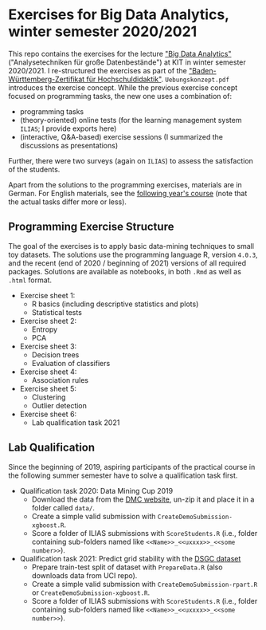 # Exercises for Big Data Analytics, winter semester 2020/2021

This repo contains the exercises for the lecture ["Big Data Analytics"](http://dbis.ipd.kit.edu/english/2944.php) ("Analysetechniken für große Datenbestände") at KIT in winter semester 2020/2021.
I re-structured the exercises as part of the ["Baden-Württemberg-Zertifikat für Hochschuldidaktik"](https://www.hdz-bawue.de/home-en-gb/).
`Uebungskonzept.pdf` introduces the exercise concept.
While the previous exercise concept focused on programming tasks, the new one uses a combination of:

- programming tasks
- (theory-oriented) online tests (for the learning management system `ILIAS`; I provide exports here)
- (interactive, Q&A-based) exercise sessions (I summarized the discussions as presentations)

Further, there were two surveys (again on `ILIAS`) to assess the satisfaction of the students.

Apart from the solutions to the programming exercises, materials are in German.
For English materials, see the [following year's course](https://github.com/Jakob-Bach/DS-Exercises-2021) (note that the actual tasks differ more or less).

## Programming Exercise Structure

The goal of the exercises is to apply basic data-mining techniques to small toy datasets.
The solutions use the programming language R, version `4.0.3`, and the recent (end of 2020 / beginning of 2021) versions of all required packages.
Solutions are available as notebooks, in both `.Rmd` as well as `.html` format.

- Exercise sheet 1:
  - R basics (including descriptive statistics and plots)
  - Statistical tests
- Exercise sheet 2:
  - Entropy
  - PCA
- Exercise sheet 3:
  - Decision trees
  - Evaluation of classifiers
- Exercise sheet 4:
  - Association rules
- Exercise sheet 5:
  - Clustering
  - Outlier detection
- Exercise sheet 6:
  - Lab qualification task 2021

## Lab Qualification

Since the beginning of 2019, aspiring participants of the practical course in the following summer semester have to solve a qualification task first.

- Qualification task 2020: Data Mining Cup 2019
  - Download the data from the [DMC website](https://www.data-mining-cup.com/reviews/dmc-2019/), un-zip it and place it in a folder called `data/`.
  - Create a simple valid submission with `CreateDemoSubmission-xgboost.R`.
  - Score a folder of ILIAS submissions with `ScoreStudents.R` (i.e., folder containing sub-folders named like `<<Name>>_<<uxxxx>>_<<some number>>`).
- Qualification task 2021: Predict grid stability with the [DSGC dataset](https://archive.ics.uci.edu/ml/datasets/Electrical+Grid+Stability+Simulated+Data+)
  - Prepare train-test split of dataset with `PrepareData.R` (also downloads data from UCI repo).
  - Create a simple valid submission with `CreateDemoSubmission-rpart.R` or `CreateDemoSubmission-xgboost.R`.
  - Score a folder of ILIAS submissions with `ScoreStudents.R` (i.e., folder containing sub-folders named like `<<Name>>_<<uxxxx>>_<<some number>>`).
